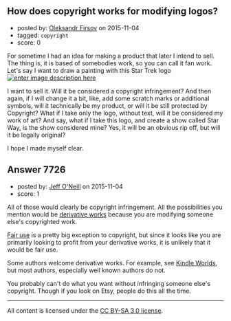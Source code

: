 ## How does copyright works for modifying logos?

- posted by: [Oleksandr Firsov](https://stackexchange.com/users/3495819/oleksandr-firsov) on 2015-11-04
- tagged: `copyright`
- score: 0

<p>For sometime I had an idea for making a product that later I intend to sell. The thing is, it is based of somebodies work, so you can call it fan work. Let's say I want to draw a painting with this Star Trek logo <a href="https://i.stack.imgur.com/nYuAs.jpg" rel="nofollow noreferrer"><img src="https://i.stack.imgur.com/nYuAs.jpg" alt="enter image description here"></a></p>

<p>I want to sell it. Will it be considered a copyright infringement? And then again, if I will change it a bit, like, add some scratch marks or additional symbols, will it technically be my product, or will it be still protected by Copyright? What if I take only the logo, without text, will it be considered my work of art? And say, what if I take this logo, and create a show called Star Way, is the show considered mine? Yes, it will be an obvious rip off, but will it be legally original?</p>

<p>I hope I made myself clear. </p>



## Answer 7726

- posted by: [Jeff O'Neill](https://stackexchange.com/users/46273/jeff-o-neill) on 2015-11-04
- score: 1

<p>All of those would clearly be copyright infringement.  All the possibilities you mention would be <a href="https://en.wikipedia.org/wiki/Derivative_work" rel="nofollow">derivative works</a> because you are modifying someone else's copyrighted work.</p>

<p><a href="https://en.wikipedia.org/wiki/Fair_use" rel="nofollow">Fair use</a> is a pretty big exception to copyright, but since it looks like you are primarily looking to profit from your derivative works, it is unlikely that it would be fair use.</p>

<p>Some authors welcome derivative works.  For example, see <a href="https://kindleworlds.amazon.com/" rel="nofollow">Kindle Worlds</a>, but most authors, especially well known authors do not.</p>

<p>You probably can't do what you want without infringing someone else's copyright.  Though if you look on Etsy, people do this all the time.</p>




---

All content is licensed under the [CC BY-SA 3.0 license](https://creativecommons.org/licenses/by-sa/3.0/).
